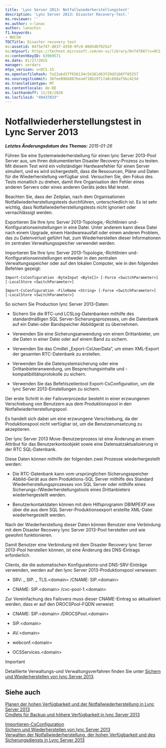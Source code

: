```yaml
---
title: 'Lync Server 2013: Notfallwiederherstellungstest'
description: 'Lync Server 2013: Disaster Recovery-Test.'
ms.reviewer: ''
ms.author: v-lanac
author: lanachin
f1.keywords:
- NOCSH
TOCTitle: Disaster recovery test
ms:assetid: 04f5e747-d837-4350-9fc0-8605dbf025a7
ms:mtpsurl: https://technet.microsoft.com/en-us/library/Dn747887(v=OCS.15)
ms:contentKeyID: 63969571
ms.date: 01/27/2015
manager: serdars
mtps_version: v=OCS.15
ms.openlocfilehash: fa22abd37f656134c54381d63f29d3160ff85257
ms.sourcegitcommit: 36fee89bb887bea4f18b19f17a8c69daf5bc423d
ms.translationtype: MT
ms.contentlocale: de-DE
ms.lasthandoff: 11/26/2020
ms.locfileid: "49437833"
---
```

# <a name="disaster-recovery-test-in-lync-server-2013"></a>Notfallwiederherstellungstest in Lync Server 2013

<div data-xmlns="http://www.w3.org/1999/xhtml">

<div class="topic" data-xmlns="http://www.w3.org/1999/xhtml" data-msxsl="urn:schemas-microsoft-com:xslt" data-cs="https://msdn.microsoft.com/">

<div data-asp="https://msdn2.microsoft.com/asp">



</div>

<div id="mainSection">

<div id="mainBody">

<span> </span>

_**Letztes Änderungsdatum des Themas:** 2015-01-26_

Führen Sie eine Systemwiederherstellung für einen lync Server 2013-Pool Server aus, um Ihren dokumentierten Disaster Recovery-Prozess zu testen. Mit diesem Test wird ein vollständiger Hardwarefehler für einen Server simuliert, und es wird sichergestellt, dass die Ressourcen, Pläne und Daten für die Wiederherstellung verfügbar sind. Versuchen Sie, den Fokus des Tests monatlich zu drehen, damit Ihre Organisation den Fehler eines anderen Servers oder eines anderen Geräts jedes Mal testet.

Beachten Sie, dass der Zeitplan, nach dem Organisationen Notfallwiederherstellungstests durchführen, unterschiedlich ist. Es ist sehr wichtig, dass Notfallwiederherstellungstests nicht ignoriert oder vernachlässigt werden.

<div>


Exportieren Sie Ihre lync Server 2013-Topologie,-Richtlinien und-Konfigurationseinstellungen in eine Datei. Unter anderem kann diese Datei nach einem Upgrade, einem Hardwareausfall oder einem anderen Problem, das zu Datenverlust geführt hat, zum Wiederherstellen dieser Informationen im zentralen Verwaltungsspeicher verwendet werden.

Importieren Sie Ihre lync Server 2013-Topologie,-Richtlinien und-Konfigurationseinstellungen entweder in den zentralen Verwaltungsspeicher oder auf den lokalen Computer, wie in den folgenden Befehlen gezeigt:

`Import-CsConfiguration -ByteInput <Byte[]> [-Force <SwitchParameter>] [-LocalStore <SwitchParameter>]`

`Import-CsConfiguration -FileName <String> [-Force <SwitchParameter>] [-LocalStore <SwitchParameter>]`

So sichern Sie Production lync Server 2013-Daten:

  - Sichern Sie die RTC-und LCSLog-Datenbanken mithilfe des standardmäßigen SQL Server-Sicherungsprozesses, um die Datenbank auf ein Datei-oder Bandspeicher Abbildgerät zu übernehmen.

  - Verwenden Sie eine Sicherungsanwendung von einem Drittanbieter, um die Daten in einer Datei oder auf einem Band zu sichern.

  - Verwenden Sie das Cmdlet „Export-CsUserData“, um einen XML-Export der gesamten RTC-Datenbank zu erstellen.

  - Verwenden Sie die Dateisystemsicherung oder eine Drittanbieteranwendung, um Besprechungsinhalte und -kompatibilitätsprotokolle zu sichern.

  - Verwenden Sie das Befehlszeilentool Export-CsConfiguration, um die lync Server 2013-Einstellungen zu sichern.

Der erste Schritt in der Failoverprozedur besteht in einer erzwungenen Verschiebung von Benutzern aus dem Produktionspool in den Notfallwiederherstellungspool.

Es handelt sich dabei um eine erzwungene Verschiebung, da der Produktionspool nicht verfügbar ist, um die Benutzerumsetzung zu akzeptieren.

Der lync Server 2013 Move-Benutzerprozess ist eine Änderung an einem Attribut für das Benutzerkontoobjekt sowie eine Datensatzaktualisierung in der RTC SQL-Datenbank.

Diese Daten können mithilfe der folgenden zwei Prozesse wiederhergestellt werden:

  - Die RTC-Datenbank kann vom ursprünglichen Sicherungsspeicher Abbild-Gerät aus dem Produktions-SQL Server mithilfe des Standard Wiederherstellungsprozesses von SQL Server oder mithilfe eines Sicherungs-/Wiederherstellungstools eines Drittanbieters wiederhergestellt werden.

  - Benutzerkontaktdaten können mit dem Hilfsprogramm DBIMPEXP.exe über die aus dem SQL Server-Produktionsexport erstellte XML-Datei wiederhergestellt werden.

Nach der Wiederherstellung dieser Daten können Benutzer eine Verbindung mit dem Disaster Recovery lync Server 2013-Pool herstellen und wie gewohnt funktionieren.

Damit Benutzer eine Verbindung mit dem Disaster Recovery lync Server 2013-Pool herstellen können, ist eine Änderung des DNS-Eintrags erforderlich.

Clients, die die automatischen Konfigurations-und DNS-SRV-Einträge verwenden, werden auf den lync Server 2013-Produktionspool verwiesen:

  - SRV: \_ SIP. \_ TLS.\<domain\> /CNAME: SIP.\<domain\>

  - CNAME: SIP.\<domain\> /cvc-pool-1.\<domain\>

Zur Vereinfachung des Failovers muss dieser CNAME-Eintrag so aktualisiert werden, dass er auf den DROCSPool-FQDN verweist:

  - CNAME: SIP.\<domain\> /DROCSPool.\<domain\>

  - SIP.\<domain\>

  - AV.\<domain\>

  - webconf.\<domain\>

  - OCSServices.\<domain\>

<div>


> [!IMPORTANT]  
> Detaillierte Verwaltungs-und Verwaltungsverfahren finden Sie unter <A href="lync-server-2013-backing-up-and-restoring-lync-server.md">Sichern und Wiederherstellen von lync Server 2013</A>.



</div>

</div>

<div>

## <a name="see-also"></a>Siehe auch


[Planen der hohen Verfügbarkeit und der Notfallwiederherstellung in Lync Server 2013](lync-server-2013-planning-for-high-availability-and-disaster-recovery.md)  
[Cmdlets für Backup und höhere Verfügbarkeit in lync Server 2013](https://docs.microsoft.com/powershell/module/skype/?view=skype-ps)  


[Importieren-CsConfiguration](https://docs.microsoft.com/powershell/module/skype/Import-CsConfiguration)  
[Sichern und Wiederherstellen von lync Server 2013](lync-server-2013-backing-up-and-restoring-lync-server.md)  
[Verwalten der Notfallwiederherstellung, der hohen Verfügbarkeit und des Sicherungsdiensts in Lync Server 2013](lync-server-2013-managing-lync-server-disaster-recovery-high-availability-and-backup-service.md)  
  

</div>

</div>

<span> </span>

</div>

</div>

</div>

